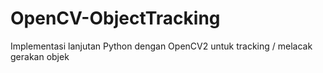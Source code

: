 # OpenCV-ObjectTracking
Implementasi lanjutan Python dengan OpenCV2 untuk tracking / melacak gerakan objek
